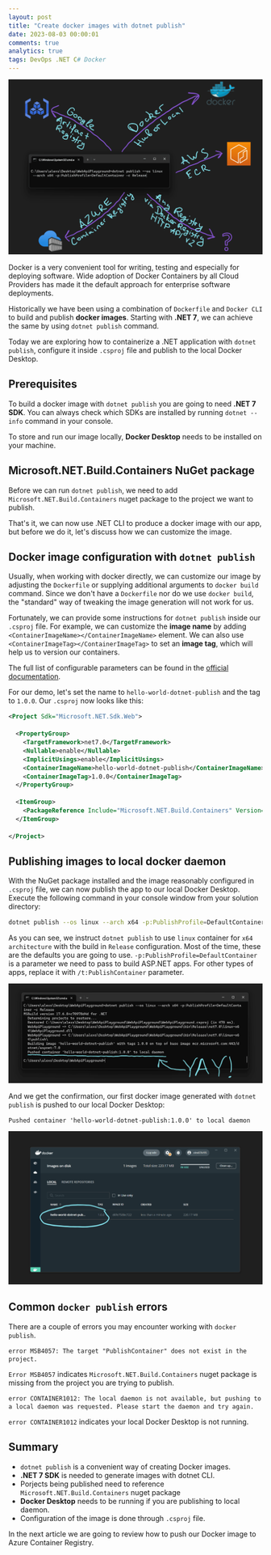 ```yaml
---
layout: post
title: "Create docker images with dotnet publish"
date: 2023-08-03 00:00:01
comments: true
analytics: true
tags: DevOps .NET C# Docker
---
```


<img src='/public/images/dotnetCli/DotnetPublish.png' alt="dotnet publish command generating a docker image which can be send to AWS ECR, Azure Container Registry, Docker Hub, Google Code Artifacts etc."/>

Docker is a very convenient tool for writing, testing and especially for deploying software. Wide adoption of Docker Containers by all Cloud Providers has made it the default approach for enterprise software deployments.

Historically we have been using a combination of `Dockerfile` and `Docker CLI` to build and publish **docker images**. Starting with **.NET 7**, we can achieve the same by using `dotnet publish` command.

Today we are exploring how to containerize a .NET application with `dotnet publish`, configure it inside `.csproj` file and publish to the local Docker Desktop.
<br>

## Prerequisites

To build a docker image with `dotnet publish` you are going to need **.NET 7 SDK**. You can always check which SDKs are installed by running `dotnet --info` command in your console.

To store and run our image locally, **Docker Desktop** needs to be installed on your machine.

## Microsoft.NET.Build.Containers NuGet package

Before we can run `dotnet publish`, we need to add `Microsoft.NET.Build.Containers` nuget package to the project we want to publish.

That's it, we can now use .NET CLI to produce a docker image with our app, but before we do it, let's discuss how we can customize the image.

## Docker image configuration with `dotnet publish`

Usually, when working with docker directly, we can customize our image by adjusting the `Dockerfile` or supplying additional arguments to `docker build` command. Since we don't have a `Dockerfile` nor do we use `docker build`, the "standard" way of tweaking the image generation will not work for us.

Fortunately, we can provide some instructions for `dotnet publish` inside our `.csproj` file. For example, we can customize the **image name** by adding `<ContainerImageName></ContainerImageName>` element. We can also use `<ContainerImageTag></ContainerImageTag>` to set an **image tag**, which will help us to version our containers. 

The full list of configurable parameters can be found in the [official documentation](https://learn.microsoft.com/en-us/dotnet/core/docker/publish-as-container#configure-container-image).

For our demo, let's set the name to `hello-world-dotnet-publish` and the tag to `1.0.0`. Our `.csproj` now looks like this:

```xml
<Project Sdk="Microsoft.NET.Sdk.Web">

  <PropertyGroup>
    <TargetFramework>net7.0</TargetFramework>
    <Nullable>enable</Nullable>
    <ImplicitUsings>enable</ImplicitUsings>
    <ContainerImageName>hello-world-dotnet-publish</ContainerImageName>
    <ContainerImageTag>1.0.0</ContainerImageTag>
  </PropertyGroup>

  <ItemGroup>
    <PackageReference Include="Microsoft.NET.Build.Containers" Version="7.0.306" />
  </ItemGroup>

</Project>
```

## Publishing images to local docker daemon

With the NuGet package installed and the image reasonably configured in `.csproj` file, we can now publish the app to our local Docker Desktop. Execute the following command in your console window from your solution directory:

```bash
dotnet publish --os linux --arch x64 -p:PublishProfile=DefaultContainer -c Release
```

As you can see, we instruct `dotnet publish` to use `linux` container for `x64 architecture` with the build in `Release` configuration. Most of the time, these are the defaults you are going to use. `-p:PublishProfile=DefaultContainer` is a parameter we need to pass to build ASP.NET apps. For other types of apps, replace it with `/t:PublishContainer` parameter.

<img src='/public/images/dotnetCli/DotnetPublishConsoleResult.png' alt="dotnet publish command pushing a docker image in local daemon"/>

And we get the confirmation, our first docker image generated with `dotnet publish` is pushed to our local Docker Desktop:

```console
Pushed container 'hello-world-dotnet-publish:1.0.0' to local daemon
```

<img src='/public/images/dotnetCli/DockerDesktopWithOurImage.png' alt="docker desktop with an image"/>

## Common `docker publish` errors

There are a couple of errors you may encounter working with `docker publish`.

```console
error MSB4057: The target "PublishContainer" does not exist in the project.
```

`Error MSB4057` indicates `Microsoft.NET.Build.Containers` nuget package is missing from the project you are trying to publish.

```console
error CONTAINER1012: The local daemon is not available, but pushing to a local daemon was requested. Please start the daemon and try again.
```

`error CONTAINER1012` indicates your local Docker Desktop is not running.

## Summary

- `dotnet publish` is a convenient way of creating Docker images.
- **.NET 7 SDK** is needed to generate images with dotnet CLI.
- Porjects being published need to reference `Microsoft.NET.Build.Containers` nuget package
- **Docker Desktop** needs to be running if you are publishing to local daemon.
- Configuration of the image is done through `.csproj` file.

In the next article we are going to review how to push our Docker image to Azure Container Registry. 








